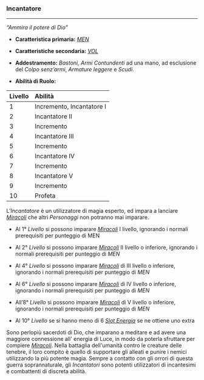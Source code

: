 ### Incantatore

---

*“Ammira il potere di Dio”*

* **Caratteristica primaria:** [*MEN*](../caratteristiche.md)

* **Caratteristiche secondaria:** [*VOL*](../caratteristiche.md)

* **Addestramento:** *Bastoni, Armi Contundenti* ad una mano, ad esclusione del *Colpo senz’armi*, *Armature leggere* e *Scudi.*

* **Abilità di Ruolo:**

| Livello | Abilità                   |
| :------ | :------------------------ |
| 1       | Incremento, Incantatore I |
| 2       | Incantatore II            |
| 3       | Incremento                |
| 4       | Incantatore III           |
| 5       | Incremento                |
| 6       | Incantatore IV            |
| 7       | Incremento                |
| 8       | Incantatore V             |
| 9       | Incremento                |
| 10      | Profeta                   |

L’*Incantatore* è un utilizzatore di magia esperto, ed impara a lanciare [*Miracoli*](..\..\magia.md) che altri *Personaggi* non potranno mai imparare.

* Al 1° *Livello* si possono imparare [*Miracoli*](..\..\magia.md) I livello, ignorando i normali prerequisiti per punteggio di MEN

* Al 2° *Livello* si possono imparare [*Miracoli*](..\..\magia.md) II livello o inferiore, ignorando i normali prerequisiti per punteggio di *MEN*

* Al 4° *Livello* si possono imparare [*Miracoli*](..\..\magia.md) di III livello o inferiore, ignorando i normali prerequisiti per punteggio di *MEN*

* Al 6° *Livello* si possono imparare [*Miracoli*](..\..\magia.md) di IV livello o inferiore, ignorando i normali prerequisiti per punteggio di *MEN*

* All’8° *Livello* si possono imparare [*Miracoli*](..\..\magia.md) di V livello o inferiore, ignorando i normali prerequisiti per punteggio di *MEN*

* Al 10° *Livello* se si hanno meno di 6 [*Slot Energia*](..\..\magia.md) se ne ottiene uno extra

Sono perlopiù sacerdoti di Dio, che imparano a meditare e ad avere una maggiore connessione all' energia di Luce, in modo da poterla sfruttare per compiere [*Miracoli*](..\..\magia.md). Nella battaglia dell'umanità contro le creature delle tenebre, il loro compito è quello di supportare gli alleati e punire i nemici utilizzando la più potente magia. Sempre a contatto con gli orrori di questa guerra soprannaturale, gli *Incantatori* sono potenti utilizzatori di incantesimi e combattenti di discreta abilità.

